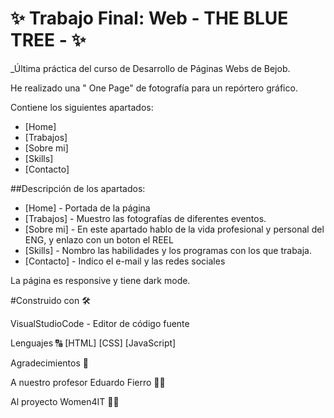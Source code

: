 #  :sparkles: Trabajo Final: Web - THE  BLUE  TREE - :sparkles:

_Última práctica del curso de Desarrollo de Páginas Webs de Bejob.

He realizado una " One Page" de fotografía para un repórtero gráfico.

Contiene los siguientes apartados:

* [Home]
* [Trabajos]
* [Sobre mi]
* [Skills]
* [Contacto]

##Descripción de los apartados:

* [Home] - Portada de la página
* [Trabajos] - Muestro las fotografías de diferentes eventos.
* [Sobre mi] - En este apartado hablo de la vida profesional y personal del ENG, y enlazo con un boton el REEL
* [Skills] - Nombro las habilidades y los programas con los que trabaja.
* [Contacto] - Indico el e-mail y las redes sociales 


La página es responsive y tiene dark mode.

#Construido con 🛠️

VisualStudioCode - Editor de código fuente

Lenguajes :capital_abcd:
[HTML]
[CSS]
[JavaScript]

Agradecimientos :purple_heart:

A nuestro profesor Eduardo Fierro :man_teacher:

Al proyecto Women4IT :woman_technologist:


